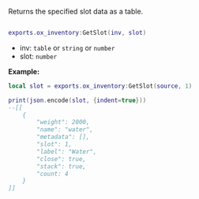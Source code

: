 Returns the specified slot data as a table.

```lua

exports.ox_inventory:GetSlot(inv, slot)
```

* inv: `table` or `string` or `number`
* slot: `number`

**Example:**

```lua
local slot = exports.ox_inventory:GetSlot(source, 1)

print(json.encode(slot, {indent=true}))
--[[
    {
        "weight": 2000,
        "name": "water",
        "metadata": [],
        "slot": 1,
        "label": "Water",
        "close": true,
        "stack": true,
        "count: 4
    }
]]
```
